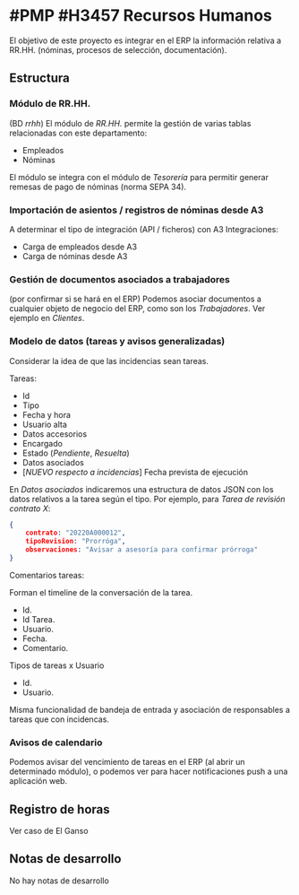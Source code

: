 # #PMP #H3457 Recursos Humanos

El objetivo de este proyecto es integrar en el ERP la información relativa a RR.HH. (nóminas, procesos de selección, documentación).

## Estructura

### Módulo de RR.HH.
(BD *rrhh*)
El módulo de *RR.HH.* permite la gestión de varias tablas relacionadas con este departamento:
* Empleados
* Nóminas

El módulo se integra con el módulo de *Tesorería* para permitir generar remesas de pago de nóminas (norma SEPA 34).

### Importación de asientos / registros de nóminas desde A3
A determinar el tipo de integración (API / ficheros) con A3
Integraciones:
* Carga de empleados desde A3
* Carga de nóminas desde A3

### Gestión de documentos asociados a trabajadores
(por confirmar si se hará en el ERP)
Podemos asociar documentos a cualquier objeto de negocio del ERP, como son los *Trabajadores*. Ver ejemplo en *Clientes*.

### Modelo de datos (tareas y avisos generalizadas)
Considerar la idea de que las incidencias sean tareas.

Tareas:
* Id
* Tipo
* Fecha y hora
* Usuario alta
* Datos accesorios
* Encargado
* Estado (*Pendiente*, *Resuelta*)
* Datos asociados
* [*NUEVO respecto a incidencias*] Fecha prevista de ejecución 

En *Datos asociados* indicaremos una estructura de datos JSON con los datos relativos a la tarea según el tipo. Por ejemplo, para *Tarea de revisión contrato X*:
```json
{
    contrato: "20220A000012",
    tipoRevision: "Prorróga",
    observaciones: "Avisar a asesoría para confirmar prórroga"
}
```

Comentarios tareas:

Forman el timeline de la conversación de la tarea.
* Id.
* Id Tarea.
* Usuario.
* Fecha.
* Comentario.

Tipos de tareas x Usuario
* Id.
* Usuario.

Misma funcionalidad de bandeja de entrada y asociación de responsables a tareas que con incidencas.

### Avisos de calendario
Podemos avisar del vencimiento de tareas en el ERP (al abrir un determinado módulo), o podemos ver para hacer notificaciones push a una aplicación web.

## Registro de horas
Ver caso de El Ganso

## Notas de desarrollo
No hay notas de desarrollo
